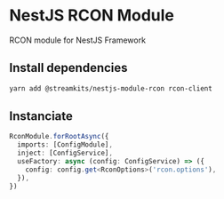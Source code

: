# NestJS RCON Module
RCON module for NestJS Framework

## Install dependencies
```bash
yarn add @streamkits/nestjs-module-rcon rcon-client
```
## Instanciate
```ts
RconModule.forRootAsync({
  imports: [ConfigModule],
  inject: [ConfigService],
  useFactory: async (config: ConfigService) => ({
    config: config.get<RconOptions>('rcon.options'),
  }),
})
```
